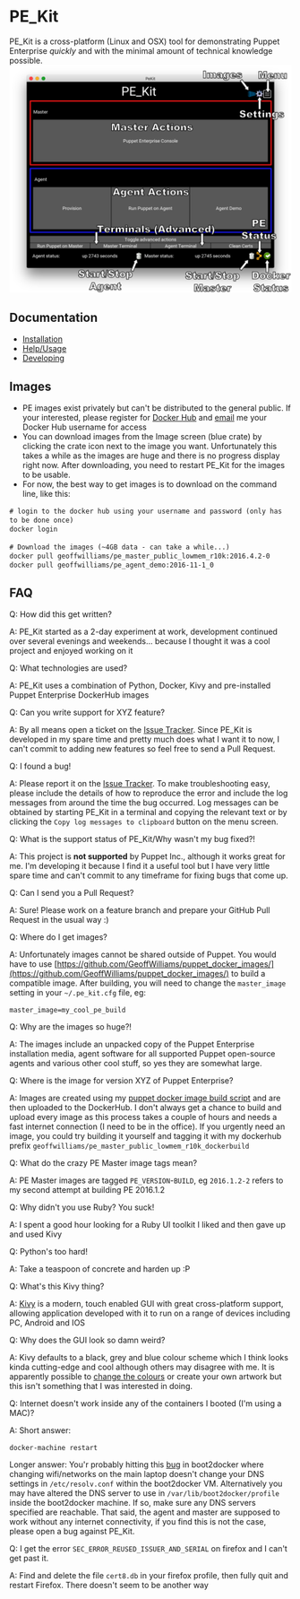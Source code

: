 # PE_Kit
PE_Kit is a cross-platform (Linux and OSX) tool for demonstrating Puppet Enterprise _quickly_ and with the minimal amount of technical knowledge possible.
![main screen](images/main_screen.png)

## Documentation
* [Installation](doc/install.md)
* [Help/Usage](doc/help.md)
* [Developing](doc/develop.md)

## Images

* PE images exist privately but can't be distributed to the general public.  If your interested, please register for [Docker Hub](https://hub.docker.com/) and [email](mailto:geoff@declarativesystems.com) me your Docker Hub username for access
* You can download images from the Image screen (blue crate) by clicking the crate icon next to the image you want.  Unfortunately this takes a while as the images are huge and there is no progress display right now.  After downloading, you need to restart PE_Kit for the images to be usable.
* For now, the best way to get images is to download on the command line, like this:

```shell
# login to the docker hub using your username and password (only has to be done once)
docker login

# Download the images (~4GB data - can take a while...)
docker pull geoffwilliams/pe_master_public_lowmem_r10k:2016.4.2-0
docker pull geoffwilliams/pe_agent_demo:2016-11-1_0
```


## FAQ
Q: How did this get written?

A: PE_Kit started as a 2-day experiment at work, development continued over several evenings and weekends... because I thought it was a cool project and enjoyed working on it

Q: What technologies are used?

A: PE_Kit uses a combination of Python, Docker, Kivy and pre-installed Puppet Enterprise DockerHub images

Q: Can you write support for XYZ feature?

A: By all means open a ticket on the [Issue Tracker](https://github.com/GeoffWilliams/pe_kit/issues).  Since PE_Kit is developed in my spare time and pretty much does what I want it to now, I can't commit to adding new features so feel free to send a Pull Request.

Q: I found a bug!

A: Please report it on the [Issue Tracker](https://github.com/GeoffWilliams/pe_kit/issues).  To make troubleshooting easy, please include the details of how to reproduce the error and include the log messages from around the time the bug occurred.  Log messages can be obtained by starting PE_Kit in a terminal and copying the relevant text or by clicking the `Copy log messages to clipboard` button on the menu screen.

Q: What is the support status of PE_Kit/Why wasn't my bug fixed?!

A: This project is **not supported** by Puppet Inc., although it works great for me.  I'm developing it because I find it a useful tool but I have very little spare time and can't commit to any timeframe for fixing bugs that come up.

Q: Can I send you a Pull Request?

A: Sure!  Please work on a feature branch and prepare your GitHub Pull Request in the usual way :)

Q: Where do I get images?

A: Unfortunately images cannot be shared outside of Puppet.  You would have to use [https://github.com/GeoffWilliams/puppet_docker_images/](https://github.com/GeoffWilliams/puppet_docker_images/) to build a compatible image.  After building, you will need to change the `master_image` setting in your `~/.pe_kit.cfg` file, eg:

```
master_image=my_cool_pe_build
```

Q: Why are the images so huge?!

A: The images include an unpacked copy of the Puppet Enterprise installation media, agent software for all supported Puppet open-source agents and various other cool stuff, so yes they are somewhat large.

Q: Where is the image for version XYZ of Puppet Enterprise?

A: Images are created using my [puppet docker image build script](https://github.com/GeoffWilliams/puppet_docker_images) and are then uploaded to the DockerHub.  I don't always get a chance to build and upload every image as this process takes a couple of hours and needs a fast internet connection (I need to be in the office).  If you urgently need an image, you could try building it yourself and tagging it with my dockerhub prefix `geoffwilliams/pe_master_public_lowmem_r10k_dockerbuild`

Q: What do the crazy PE Master image tags mean?

A: PE Master images are tagged `PE_VERSION`-`BUILD`, eg `2016.1.2-2` refers to my second attempt at building PE 2016.1.2

Q: Why didn't you use Ruby?  You suck!

A: I spent a good hour looking for a Ruby UI toolkit I liked and then gave up and used Kivy

Q: Python's too hard!

A: Take a teaspoon of concrete and harden up :P

Q: What's this Kivy thing?

A: [Kivy](https://kivy.org/) is a modern, touch enabled GUI with great cross-platform support, allowing application developed with it to run on a range of devices including PC, Android and IOS

Q: Why does the GUI look so damn weird?

A: Kivy defaults to a black, grey and blue colour scheme which I think looks kinda cutting-edge and cool although others may disagree with me.  It is apparently possible to [change the colours](http://www.it-digin.com/blog/?p=216) or create your own artwork but this isn't something that I was interested in doing.

Q: Internet doesn't work inside any of the containers I booted (I'm using a MAC)?

A: Short answer:
```Shell
docker-machine restart
```
Longer answer:  You'r probably hitting this [bug](https://github.com/boot2docker/boot2docker/issues/776) in boot2docker where changing wifi/networks on the main laptop doesn't change your DNS settings in `/etc/resolv.conf` within the boot2docker VM.  Alternatively you may have altered the DNS server to use in `/var/lib/boot2docker/profile` inside the boot2docker machine.  If so, make sure any DNS servers specified are reachable.  That said, the agent and master are supposed to work without any internet connectivity, if you find this is not the case, please open a bug against PE_Kit.

Q: I get the error `SEC_ERROR_REUSED_ISSUER_AND_SERIAL` on firefox and I can't get past it.

A: Find and delete the file `cert8.db` in your firefox profile, then fully quit and restart Firefox.  There doesn't seem to be another way
